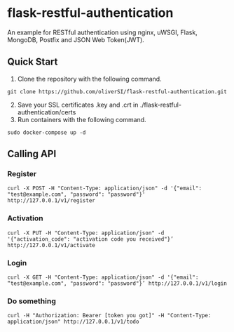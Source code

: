 # flask-restful-authentication
An example for RESTful authentication using nginx, uWSGI, Flask, MongoDB, Postfix and JSON Web Token(JWT).
## 
## Quick Start
1. Clone the repository with the following command.
```
git clone https://github.com/oliverSI/flask-restful-authentication.git
```
2. Save your SSL certificates .key and .crt in ./flask-restful-authentication/certs
3. Run containers with the following command.
```
sudo docker-compose up -d
```

## Calling API
### Register
```
curl -X POST -H "Content-Type: application/json" -d '{"email": "test@example.com", "password": "password"}' http://127.0.0.1/v1/register
```
### Activation
```
curl -X PUT -H "Content-Type: application/json" -d '{"activation_code": "activation code you received"}’ http://127.0.0.1/v1/activate
```
### Login
```
curl -X GET -H "Content-Type: application/json" -d '{"email": “test@example.com", "password": "password"}’ http://127.0.0.1/v1/login
```
### Do something
```
curl -H "Authorization: Bearer [token you got]" -H "Content-Type: application/json" http://127.0.0.1/v1/todo
```
